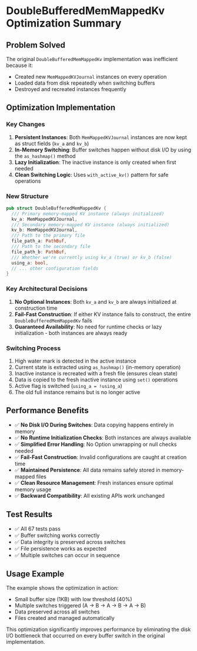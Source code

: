 # DoubleBufferedMemMappedKv Optimization Summary

## Problem Solved
The original `DoubleBufferedMemMappedKv` implementation was inefficient because it:
- Created new `MemMappedKVJournal` instances on every operation
- Loaded data from disk repeatedly when switching buffers
- Destroyed and recreated instances frequently

## Optimization Implementation

### Key Changes
1. **Persistent Instances**: Both `MemMappedKVJournal` instances are now kept as struct fields (`kv_a` and `kv_b`)
2. **In-Memory Switching**: Buffer switches happen without disk I/O by using the `as_hashmap()` method
3. **Lazy Initialization**: The inactive instance is only created when first needed
4. **Clean Switching Logic**: Uses `with_active_kv()` pattern for safe operations

### New Structure
```rust
pub struct DoubleBufferedMemMappedKv {
  /// Primary memory-mapped KV instance (always initialized)
  kv_a: MemMappedKVJournal,
  /// Secondary memory-mapped KV instance (always initialized) 
  kv_b: MemMappedKVJournal,
  /// Path to the primary file
  file_path_a: PathBuf,
  /// Path to the secondary file
  file_path_b: PathBuf,
  /// Whether we're currently using kv_a (true) or kv_b (false)
  using_a: bool,
  // ... other configuration fields
}
```

### Key Architectural Decisions
1. **No Optional Instances**: Both `kv_a` and `kv_b` are always initialized at construction time
2. **Fail-Fast Construction**: If either KV instance fails to construct, the entire `DoubleBufferedMemMappedKv` fails
3. **Guaranteed Availability**: No need for runtime checks or lazy initialization - both instances are always ready

### Switching Process
1. High water mark is detected in the active instance
2. Current state is extracted using `as_hashmap()` (in-memory operation)
3. Inactive instance is recreated with a fresh file (ensures clean state)
4. Data is copied to the fresh inactive instance using `set()` operations
5. Active flag is switched (`using_a = !using_a`)
6. The old full instance remains but is no longer active

## Performance Benefits
- ✅ **No Disk I/O During Switches**: Data copying happens entirely in memory
- ✅ **No Runtime Initialization Checks**: Both instances are always available
- ✅ **Simplified Error Handling**: No Option unwrapping or null checks needed
- ✅ **Fail-Fast Construction**: Invalid configurations are caught at creation time
- ✅ **Maintained Persistence**: All data remains safely stored in memory-mapped files
- ✅ **Clean Resource Management**: Fresh instances ensure optimal memory usage
- ✅ **Backward Compatibility**: All existing APIs work unchanged

## Test Results
- ✅ All 67 tests pass
- ✅ Buffer switching works correctly
- ✅ Data integrity is preserved across switches
- ✅ File persistence works as expected
- ✅ Multiple switches can occur in sequence

## Usage Example
The example shows the optimization in action:
- Small buffer size (1KB) with low threshold (40%)
- Multiple switches triggered (A -> B -> A -> B -> A -> B)
- Data preserved across all switches
- Files created and managed automatically

This optimization significantly improves performance by eliminating the disk I/O bottleneck that occurred on every buffer switch in the original implementation.
